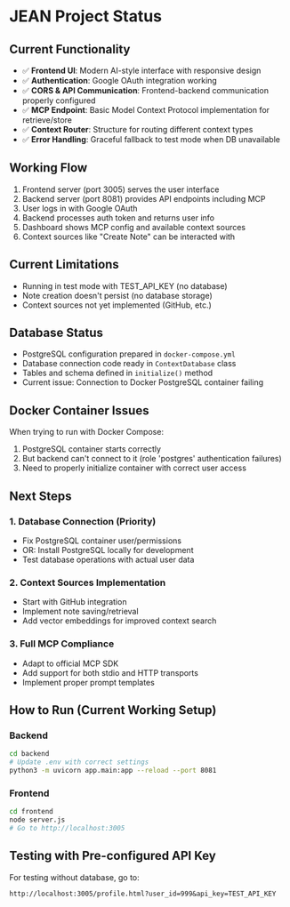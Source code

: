# JEAN Project Status

## Current Functionality
- ✅ **Frontend UI**: Modern AI-style interface with responsive design
- ✅ **Authentication**: Google OAuth integration working
- ✅ **CORS & API Communication**: Frontend-backend communication properly configured
- ✅ **MCP Endpoint**: Basic Model Context Protocol implementation for retrieve/store
- ✅ **Context Router**: Structure for routing different context types
- ✅ **Error Handling**: Graceful fallback to test mode when DB unavailable

## Working Flow
1. Frontend server (port 3005) serves the user interface
2. Backend server (port 8081) provides API endpoints including MCP
3. User logs in with Google OAuth
4. Backend processes auth token and returns user info
5. Dashboard shows MCP config and available context sources
6. Context sources like "Create Note" can be interacted with

## Current Limitations
- Running in test mode with TEST_API_KEY (no database)
- Note creation doesn't persist (no database storage)
- Context sources not yet implemented (GitHub, etc.)

## Database Status
- PostgreSQL configuration prepared in `docker-compose.yml`
- Database connection code ready in `ContextDatabase` class
- Tables and schema defined in `initialize()` method
- Current issue: Connection to Docker PostgreSQL container failing

## Docker Container Issues
When trying to run with Docker Compose:
1. PostgreSQL container starts correctly
2. But backend can't connect to it (role 'postgres' authentication failures)
3. Need to properly initialize container with correct user access

## Next Steps

### 1. Database Connection (Priority)
- Fix PostgreSQL container user/permissions
- OR: Install PostgreSQL locally for development
- Test database operations with actual user data

### 2. Context Sources Implementation
- Start with GitHub integration
- Implement note saving/retrieval
- Add vector embeddings for improved context search

### 3. Full MCP Compliance
- Adapt to official MCP SDK
- Add support for both stdio and HTTP transports
- Implement proper prompt templates

## How to Run (Current Working Setup)

### Backend
```bash
cd backend
# Update .env with correct settings
python3 -m uvicorn app.main:app --reload --port 8081
```

### Frontend
```bash
cd frontend
node server.js
# Go to http://localhost:3005
```

## Testing with Pre-configured API Key
For testing without database, go to:
```
http://localhost:3005/profile.html?user_id=999&api_key=TEST_API_KEY
``` 
